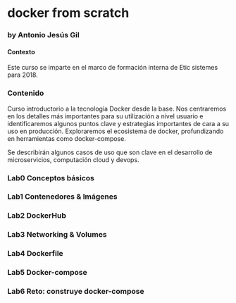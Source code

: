 # docker from scratch
### by Antonio Jesús Gil 
#### Contexto
Este curso se imparte en el marco de formación interna de Etic sistemes para 2018.
### Contenido
Curso introductorio a la tecnología Docker desde la base. Nos centraremos en los detalles más importantes para su utilización a nivel usuario e identificaremos algunos puntos clave y estrategias importantes de cara a su uso en producción. Exploraremos el ecosistema de docker, profundizando en herramientas como docker-compose.

Se describirán algunos casos de uso que son clave en el desarrollo de microservicios, computación cloud y devops.
### Lab0 Conceptos básicos
### Lab1 Contenedores & Imágenes
### Lab2 DockerHub
### Lab3 Networking & Volumes
### Lab4 Dockerfile
### Lab5 Docker-compose
### Lab6 Reto: construye docker-compose
